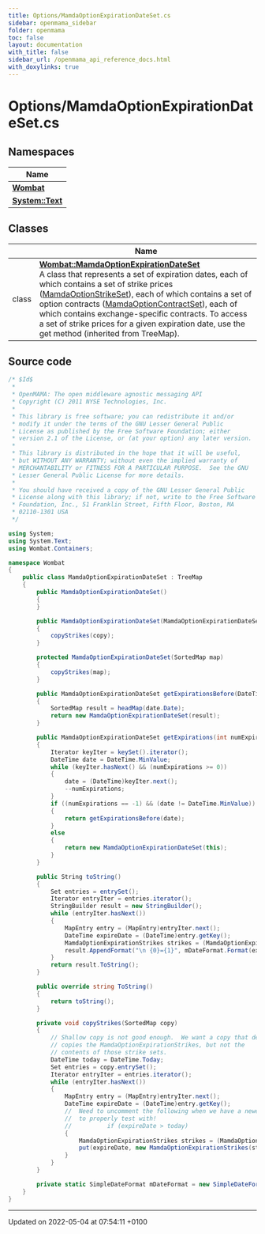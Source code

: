 ```yaml
---
title: Options/MamdaOptionExpirationDateSet.cs
sidebar: openmama_sidebar
folder: openmama
toc: false
layout: documentation
with_title: false
sidebar_url: /openmama_api_reference_docs.html
with_doxylinks: true
---
```


# Options/MamdaOptionExpirationDateSet.cs



## Namespaces

| Name           |
| -------------- |
| **[Wombat](namespaceWombat.html)**  |
| **[System::Text](namespaceSystem_1_1Text.html)**  |

## Classes

|                | Name           |
| -------------- | -------------- |
| class | **[Wombat::MamdaOptionExpirationDateSet](classWombat_1_1MamdaOptionExpirationDateSet.html)** <br>A class that represents a set of expiration dates, each of which contains a set of strike prices ([MamdaOptionStrikeSet]()), each of which contains a set of option contracts ([MamdaOptionContractSet](classWombat_1_1MamdaOptionContractSet.html)), each of which contains exchange-specific contracts. To access a set of strike prices for a given expiration date, use the get method (inherited from TreeMap).  |




## Source code

```csharp
/* $Id$
 *
 * OpenMAMA: The open middleware agnostic messaging API
 * Copyright (C) 2011 NYSE Technologies, Inc.
 *
 * This library is free software; you can redistribute it and/or
 * modify it under the terms of the GNU Lesser General Public
 * License as published by the Free Software Foundation; either
 * version 2.1 of the License, or (at your option) any later version.
 *
 * This library is distributed in the hope that it will be useful,
 * but WITHOUT ANY WARRANTY; without even the implied warranty of
 * MERCHANTABILITY or FITNESS FOR A PARTICULAR PURPOSE.  See the GNU
 * Lesser General Public License for more details.
 *
 * You should have received a copy of the GNU Lesser General Public
 * License along with this library; if not, write to the Free Software
 * Foundation, Inc., 51 Franklin Street, Fifth Floor, Boston, MA
 * 02110-1301 USA
 */

using System;
using System.Text;
using Wombat.Containers;

namespace Wombat
{
    public class MamdaOptionExpirationDateSet : TreeMap
    {
        public MamdaOptionExpirationDateSet()
        {
        }

        public MamdaOptionExpirationDateSet(MamdaOptionExpirationDateSet  copy)
        {
            copyStrikes(copy);
        }

        protected MamdaOptionExpirationDateSet(SortedMap map)
        {
            copyStrikes(map);
        }

        public MamdaOptionExpirationDateSet getExpirationsBefore(DateTime date)
        {
            SortedMap result = headMap(date.Date);
            return new MamdaOptionExpirationDateSet(result);
        }

        public MamdaOptionExpirationDateSet getExpirations(int numExpirations)
        {
            Iterator keyIter = keySet().iterator();
            DateTime date = DateTime.MinValue;
            while (keyIter.hasNext() && (numExpirations >= 0))
            {
                date = (DateTime)keyIter.next();
                --numExpirations;
            }
            if ((numExpirations == -1) && (date != DateTime.MinValue))
            {
                return getExpirationsBefore(date);
            }
            else
            {
                return new MamdaOptionExpirationDateSet(this);
            }
        }

        public String toString()
        {
            Set entries = entrySet();
            Iterator entryIter = entries.iterator();
            StringBuilder result = new StringBuilder();
            while (entryIter.hasNext())
            {
                MapEntry entry = (MapEntry)entryIter.next();
                DateTime expireDate = (DateTime)entry.getKey();
                MamdaOptionExpirationStrikes strikes = (MamdaOptionExpirationStrikes)entry.getValue();
                result.AppendFormat("\n {0}={1}", mDateFormat.Format(expireDate), strikes);
            }
            return result.ToString();
        }

        public override string ToString()
        {
            return toString();
        }

        private void copyStrikes(SortedMap copy)
        {
            // Shallow copy is not good enough.  We want a copy that deep
            // copies the MamdaOptionExpirationStrikes, but not the
            // contents of those strike sets.
            DateTime today = DateTime.Today;
            Set entries = copy.entrySet();
            Iterator entryIter = entries.iterator();
            while (entryIter.hasNext())
            {
                MapEntry entry = (MapEntry)entryIter.next();
                DateTime expireDate = (DateTime)entry.getKey();
                //  Need to uncomment the following when we have a newer playback file
                //  to properly test with!
                //          if (expireDate > today)
                {
                    MamdaOptionExpirationStrikes strikes = (MamdaOptionExpirationStrikes)entry.getValue();
                    put(expireDate, new MamdaOptionExpirationStrikes(strikes));
                }
            }
        }

        private static SimpleDateFormat mDateFormat = new SimpleDateFormat("MMMyy");
    }
}
```


-------------------------------

Updated on 2022-05-04 at 07:54:11 +0100
